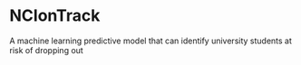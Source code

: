 # NCIonTrack
A machine learning predictive model that can identify university students at risk of dropping out 
